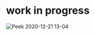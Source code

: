 # work in progress


![Peek 2020-12-21 13-04](https://user-images.githubusercontent.com/28594629/102751138-24190000-438d-11eb-97a4-0d7fb7d29506.gif)
